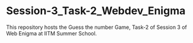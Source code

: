 # Session-3_Task-2_Webdev_Enigma
This repository hosts the  Guess the number Game, Task-2 of Session 3 of Web Enigma at IITM Summer School.

